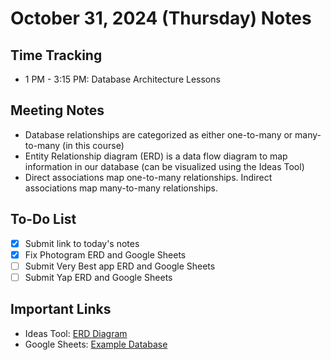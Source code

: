 # October 31, 2024 (Thursday) Notes

## Time Tracking
- 1 PM - 3:15 PM: Database Architecture Lessons

## Meeting Notes
- Database relationships are categorized as either one-to-many or many-to-many (in this course)
- Entity Relationship diagram (ERD) is a data flow diagram to map information in our database (can be visualized using the Ideas Tool)
- Direct associations map one-to-many relationships. Indirect associations map many-to-many relationships.

## To-Do List
- [x] Submit link to today's notes
- [x] Fix Photogram ERD and Google Sheets
- [ ] Submit Very Best app ERD and Google Sheets
- [ ] Submit Yap ERD and Google Sheets

## Important Links
- Ideas Tool: [ERD Diagram](https://ideas.firstdraft.com/)
- Google Sheets: [Example Database](https://sheets.google.com/)